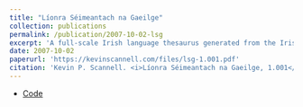 ```yaml
---
title: "Líonra Séimeantach na Gaeilge"
collection: publications
permalink: /publication/2007-10-02-lsg
excerpt: 'A full-scale Irish language thesaurus generated from the Irish wordnet'
date: 2007-10-02
paperurl: 'https://kevinscannell.com/files/lsg-1.001.pdf'
citation: 'Kevin P. Scannell. <i>Líonra Séimeantach na Gaeilge, 1.001</i>. Cadhan Aonair, 2007.'
---
```


* [Code](/software/2007-10-05-software)
